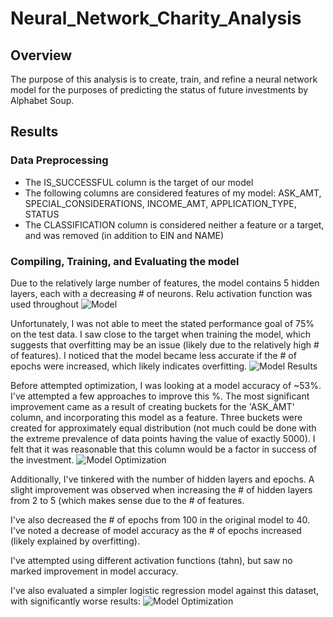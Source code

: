 # Neural_Network_Charity_Analysis

## Overview

The purpose of this analysis is to create, train, and refine a neural network model for the purposes of predicting the status of future investments by Alphabet Soup.

## Results

### Data Preprocessing
* The IS_SUCCESSFUL column is the target of our model
* The following columns are considered features of my model: ASK_AMT, SPECIAL_CONSIDERATIONS, INCOME_AMT, APPLICATION_TYPE, STATUS
* The CLASSIFICATION column is considered neither a feature or a target, and was removed (in addition to EIN and NAME)

### Compiling, Training, and Evaluating the model
Due to the relatively large number of features, the model contains 5 hidden layers, each with a decreasing # of neurons. Relu activation function was used throughout
![Model](https://github.com/noble190/Neural_Network_Charity_Analysis/blob/main/Images/Optimization_Attempt8_Details.png)

Unfortunately, I was not able to meet the stated performance goal of 75% on the test data. I saw close to the target when training the model, which suggests that overfitting may be an issue (likely due to the relatively high # of features). I noticed that the model became less accurate if the # of epochs were increased, which likely indicates overfitting.
 ![Model Results](https://github.com/noble190/Neural_Network_Charity_Analysis/blob/main/Images/Optimization_Attempt8_Results.png)

Before attempted optimization, I was looking at a model accuracy of ~53%. I've attempted a few approaches to improve this %. The most significant improvement came as a result of creating buckets for the 'ASK_AMT' column, and incorporating this model as a feature. Three buckets were created for approximately equal distribution (not much could be done with the extreme prevalence of data points having the value of exactly 5000). I felt that it was reasonable that this column would be a factor in success of the investment.
![Model Optimization](https://github.com/noble190/Neural_Network_Charity_Analysis/blob/main/Images/Optimization.png)

Additionally, I've tinkered with the number of hidden layers and epochs. A slight improvement was observed when increasing the # of hidden layers from 2 to 5 (which makes sense due to the # of features.

I've also decreased the # of epochs from 100 in the original model to 40. I've noted a decrease of model accuracy as the # of epochs increased (likely explained by overfitting).

I've attempted using different activation functions (tahn), but saw no marked improvement in model accuracy.

I've also evaluated a simpler logistic regression model against this dataset, with significantly worse results:
![Model Optimization](https://github.com/noble190/Neural_Network_Charity_Analysis/blob/main/Images/Optimization_Attempt4_Results.png)
